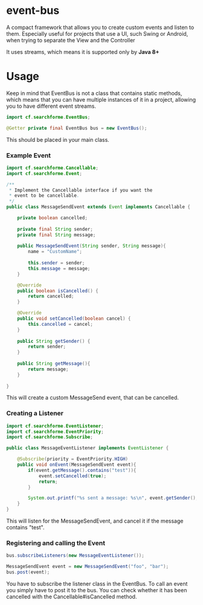# event-bus

A compact framework that allows you to create custom events and listen to them.
Especially useful for projects that use a UI, such Swing or Android, when trying to
separate the View and the Controller

It uses streams, which means it is supported only by **Java 8+**
# Usage

Keep in mind that EventBus is not a class that contains static methods, which means that
you can have multiple instances of it in a project, allowing you to have different event streams. 

```java
import cf.searchforme.EventBus;

@Getter private final EventBus bus = new EventBus();
```
This should be placed in your main class.

### Example Event

```java
import cf.searchforme.Cancellable;
import cf.searchforme.Event;

/**
 * Implement the Cancellable interface if you want the
 * event to be cancellable.
 */
public class MessageSendEvent extends Event implements Cancellable {

    private boolean cancelled;
    
    private final String sender;
    private final String message;
    
    public MessageSendEvent(String sender, String message){
        name = "CustomName";
        
        this.sender = sender;
        this.message = message;
    }

    @Override
    public boolean isCancelled() {
        return cancelled;
    }

    @Override
    public void setCancelled(boolean cancel) {
        this.cancelled = cancel;
    }
    
    public String getSender() {
        return sender;
    }
    
    public String getMessage(){
        return message;
    }
    
}
```

This will create a custom MessageSend event, that can be cancelled.

### Creating a Listener

```java
import cf.searchforme.EventListener;
import cf.searchforme.EventPriority;
import cf.searchforme.Subscribe;

public class MessageEventListener implements EventListener {

    @Subscribe(priority = EventPriority.HIGH)
    public void onEvent(MessageSendEvent event){
        if(event.getMessage().contains("test")){
            event.setCancelled(true);
            return;
        }

        System.out.printf("%s sent a message: %s\n", event.getSender(), event.getMessage());
    }
}
```

This will listen for the MessageSendEvent, and cancel it if the message contains "test".

### Registering and calling the Event

```java
bus.subscribeListeners(new MessageEventListener());

MessageSendEvent event = new MessageSendEvent("foo", "bar");
bus.post(event);
```

You have to subscribe the listener class in the EventBus. To call an event you simply have to
post it to the bus. You can check whether it has been cancelled with the Cancellable#isCancelled method.
